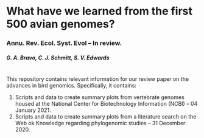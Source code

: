 # What have we learned from the first 500 avian genomes?
### Annu. Rev. Ecol. Syst. Evol – In review.
##### G. A. Bravo, C. J. Schmitt, S. V. Edwards
#
This repository contains relevant information for our review paper on the advances in bird genomics. Specifically, it contains:

  1. Scripts and data to create summary plots from vertebrate genomes housed at the National Center for Biotechnology Information (NCBI) – 04 January 2021. 
  2. Scripts and data to create summary plots from a literature search on the Web ok Knowledge regarding phylogenomic studies – 31 December 2020.
